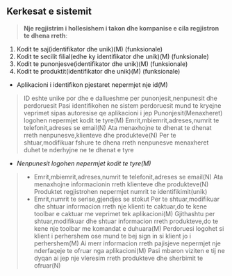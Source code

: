                     
   ##                    Kerkesat e sistemit

> **Nje regjistrim i hollesishem i takon dhe kompanise e cila regjistron te dhena rreth**:
1.   Kodit te saj(identifikator dhe unik)(M) (funksionale)
2.   Kodit te secilit filial(edhe ky identifikator dhe unik)(M) (funksionale)
3.   Kodit te punonjesve(identifikator dhe unik)(M) (funksionale)
4.   Kodit te produktit(identifikator dhe unik)(M) (funksionale)
 +   Aplikacioni i identifikon pjestaret nepermjet nje id(M)
>ID eshte unike por dhe e dallueshme per punonjesit,nenpunesit dhe perdoruesit
>Pasi identifikohen ne sistem perdoruesit mund te kryejne veprimet sipas autoresise qe aplikacioni i jep
>Punonjesit(Menaxheret) logohen nepermjet kodit te tyre(M)
>Emrit,mbiemrit,adreses,numrit te telefonit,adreses se email(N)
>Ata menaxhojne te dhenat te dhenat rreth nenpunesve,klienteve dhe produkteve(N)
>Per te shtuar,modifikuar fshure te dhena rreth nenpunesve menaxheret duhet te nderhyjne ne te dhenat e tyre
+    _Nenpunesit logohen nepermjet kodit te tyre(M)_
> +  Emrit,mbiemrit,adreses,numrit te telefonit,adreses se email(N)
>Ata menaxhojne informacionin rreth klienteve dhe produkteve(N)
>Produktet regjistrohen nepermjet numrit te identifikimit(unik)
> +  Emrit,numrit te serise,gjendjes se stokut
>Per te shtuar,modifikuar dhe shtuar informacion rreth nje klienti te caktuar,do te kene toolbar e caktuar me veprimet tek aplikacioni(M)
>Gjithashtu per shtuar,modifikuar dhe shtuar informacion rreth produkteve,do te kene nje toolbar me komandat e duhuara(M)
>Perdoruesi logohet si klient i perhershem ose mund te bej sign in si klient jo i perhershem(M)
>Ai merr informacion rreth pajisjeve nepermjet nje nderfaqeje te ofruar nga aplikacioni(M)
>Pasi mbaron viziten e tij ne dyqan ai jep nje vleresim rreth produkteve dhe sherbimit te ofruar(N)

